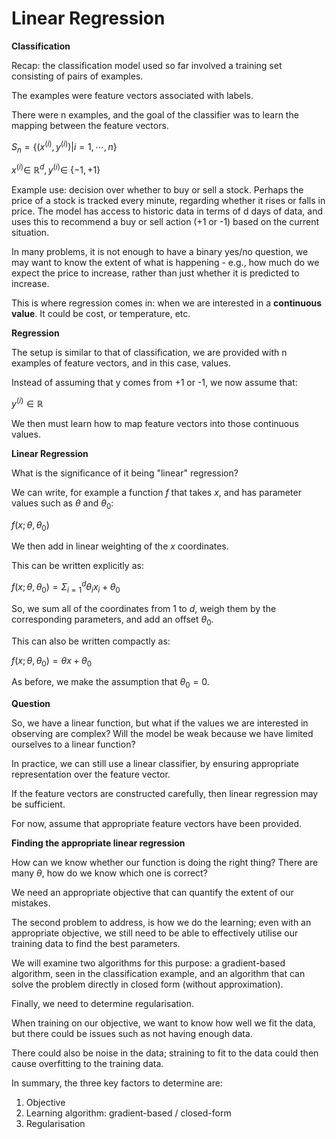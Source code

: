 # Linear Regression

**Classification**

Recap: the classification model used so far involved a training set consisting of pairs of examples.

The examples were feature vectors associated with labels.

There were n examples, and the goal of the classifier was to learn the mapping between the feature vectors.

$S_n = \{ ( x^{(i)}, y^{(i)}) | i=1, ⋯, n \}$

$x^{(i)} ∈~ℝ^d, y^{(i)} ∈~\{ -1, +1 \}$

Example use: decision over whether to buy or sell a stock. Perhaps the price of a stock is tracked every minute, regarding whether it rises or falls in price. The model has access to historic data in terms of d days of data, and uses this to recommend a buy or sell action (+1 or -1) based on the current situation.

In many problems, it is not enough to have a binary yes/no question, we may want to know the extent of what is happening - e.g., how much do we expect the price to increase, rather than just whether it is predicted to increase.

This is where regression comes in: when we are interested in a **continuous value**. It could be cost, or temperature, etc.

**Regression**

The setup is similar to that of classification, we are provided with n examples of feature vectors, and in this case, values.

Instead of assuming that y comes from +1 or -1, we now assume that:

$y^{(i)} ∈ ℝ$

We then must learn how to map feature vectors into those continuous values.

**Linear Regression**

What is the significance of it being "linear" regression?

We can write, for example a function $f$ that takes $x$, and has parameter values such as $θ$ and $θ_0$:

$f(x; θ, θ_0)$

We then add in linear weighting of the $x$ coordinates.

This can be written explicitly as:

$f(x; θ, θ_0) = Σ_{i=1}^d θ_ix_i + θ_0$

So, we sum all of the coordinates from $1$ to $d$, weigh them by the corresponding parameters, and add an offset $θ_0$.

This can also be written compactly as:

$f(x; θ, θ_0) = θx + θ_0$

As before, we make the assumption that $θ_0 = 0$.

**Question**

So, we have a linear function, but what if the values we are interested in observing are complex? Will the model be weak because we have limited ourselves to a linear function?

In practice, we can still use a linear classifier, by ensuring appropriate representation over the feature vector.

If the feature vectors are constructed carefully, then linear regression may be sufficient.

For now, assume that appropriate feature vectors have been provided.

**Finding the appropriate linear regression**

How can we know whether our function is doing the right thing? There are many $θ$, how do we know which one is correct?

We need an appropriate objective that can quantify the extent of our mistakes.

The second problem to address, is how we do the learning; even with an appropriate objective, we still need to be able to effectively utilise our training data to find the best parameters.

We will examine two algorithms for this purpose: a gradient-based algorithm, seen in the classification example, and an algorithm that can solve the problem directly in closed form (without approximation).

Finally, we need to determine regularisation.

When training on our objective, we want to know how well we fit the data, but there could be issues such as not having enough data.

There could also be noise in the data; straining to fit to the data could then cause overfitting to the training data.

In summary, the three key factors to determine are:

1. Objective
2. Learning algorithm: gradient-based / closed-form
3. Regularisation

